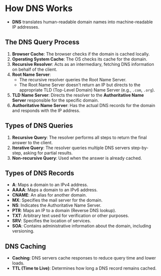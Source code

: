 # How DNS Works
- **DNS** translates human-readable domain names into machine-readable IP addresses.

## The DNS Query Process
1. **Browser Cache**: The browser checks if the domain is cached locally.
2. **Operating System Cache**: The OS checks its cache for the domain.
3. **Recursive Resolver**: Acts as an intermediary, fetching DNS information on behalf of the client.
4. **Root Name Server**: 
   - The recursive resolver queries the Root Name Server.
   - The Root Name Server doesn't return an IP but directs to the appropriate TLD (Top-Level Domain) Name Server (e.g., `.com`, `.org`).
5. **TLD Name Server**: Directs the resolver to the **Authoritative Name Server** responsible for the specific domain.
6. **Authoritative Name Server**: Has the actual DNS records for the domain and responds with the IP address.

## Types of DNS Queries
1. **Recursive Query**: The resolver performs all steps to return the final answer to the client.
2. **Iterative Query**: The resolver queries multiple DNS servers step-by-step, asking for partial results.
3. **Non-recursive Query**: Used when the answer is already cached.

## Types of DNS Records
- **A**: Maps a domain to an IPv4 address.
- **AAAA**: Maps a domain to an IPv6 address.
- **CNAME**: An alias for another domain.
- **MX**: Specifies the mail server for the domain.
- **NS**: Indicates the Authoritative Name Server.
- **PTR**: Maps an IP to a domain (Reverse DNS lookup).
- **TXT**: Arbitrary text used for verification or other purposes.
- **SRV**: Specifies the location of services.
- **SOA**: Contains administrative information about the domain, including versioning.

## DNS Caching
- **Caching**: DNS servers cache responses to reduce query time and lower loads.
- **TTL (Time to Live)**: Determines how long a DNS record remains cached.
